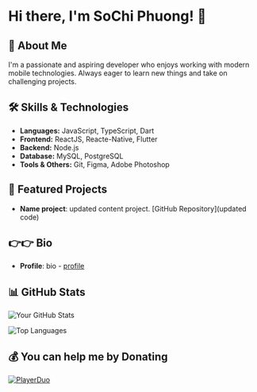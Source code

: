 # Hi there, I'm SoChi Phuong! 👋

## 🚀 About Me
I'm a passionate and aspiring developer who enjoys working with modern mobile technologies. Always eager to learn new things and take on challenging projects.

## 🛠 Skills & Technologies
- **Languages:** JavaScript, TypeScript, Dart
- **Frontend:** ReactJS, Reacte-Native, Flutter
- **Backend:** Node.js
- **Database:** MySQL, PostgreSQL
- **Tools & Others:** Git, Figma, Adobe Photoshop

## 🌟 Featured Projects
- **Name project**: updated content project. [GitHub Repository](updated code)

## 👉👉 Bio
- **Profile**: bio - [profile](https://sochiphuong.github.io/profile-me/)

## 📊 GitHub Stats
![Your GitHub Stats](https://github-readme-stats.vercel.app/api?username=SoChiPhuong&show_icons=true&theme=radical)

![Top Languages](https://github-readme-stats.vercel.app/api/top-langs/?username=sochiphuong&layout=compact&theme=radical)

## 💰 You can help me by Donating
[![PlayerDuo](https://img.shields.io/badge/PlayerDuo-Donate-orange?style=for-the-badge&logo=ko-fi)](https://playerduo.net/sochi9723)

  
